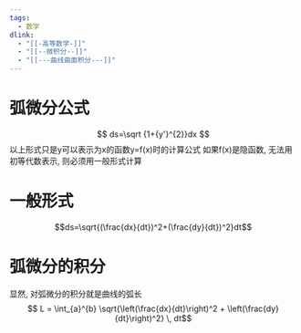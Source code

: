 ```yaml
---
tags:
  - 数学
dlink:
  - "[[-高等数学-]]"
  - "[[--微积分--]]"
  - "[[---曲线曲面积分---]]"
---
```

# 弧微分公式
$$
ds=\sqrt {1+{y'}^{2}}dx
$$
以上形式只是y可以表示为x的函数y=f(x)时的计算公式
如果f(x)是隐函数, 无法用初等代数表示, 则必须用一般形式计算

# 一般形式
$$ds=\sqrt{(\frac{dx}{dt}​)^2+(\frac{dy}{dt}​)^2}dt$$

# 弧微分的积分
显然, 对弧微分的积分就是曲线的弧长
$$ L = \int_{a}^{b} \sqrt{\left(\frac{dx}{dt}\right)^2 + \left(\frac{dy}{dt}\right)^2} \, dt$$
